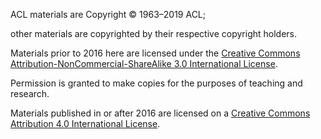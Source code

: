 ACL materials are Copyright © 1963–2019 ACL; 

other materials are copyrighted by their respective copyright holders. 

Materials prior to 2016 here are licensed under the [Creative Commons Attribution-NonCommercial-ShareAlike 3.0 International License](https://creativecommons.org/licenses/by-nc-sa/3.0/). 

Permission is granted to make copies for the purposes of teaching and research. 

Materials published in or after 2016 are licensed on a [Creative Commons Attribution 4.0 International License](https://creativecommons.org/licenses/by/4.0/).